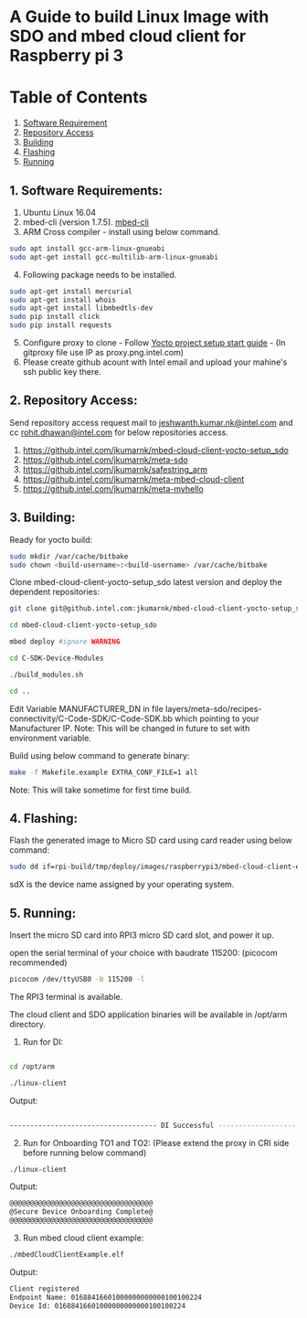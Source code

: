 # A Guide to build Linux Image with SDO and mbed cloud client for Raspberry pi 3

# Table of Contents
1. [Software Requirement](#Software_Requirement)
2. [Repository Access](#Repository_Access)
3. [Building](#Building)
4. [Flashing](#Flashing)
5. [Running](#Running)



## 1. Software Requirements:<a name="Software_Requirement"></a>
1. Ubuntu Linux 16.04
2. mbed-cli (version 1.7.5). [mbed-cli](https://pypi.org/project/mbed-cli/)
3. ARM Cross compiler - install using below command.
```bash
sudo apt install gcc-arm-linux-gnueabi 
sudo apt-get install gcc-multilib-arm-linux-gnueabi
```
4. Following package needs to be installed.
```bash
sudo apt-get install mercurial
sudo apt-get install whois
sudo apt-get install libmbedtls-dev
sudo pip install click
sudo pip install requests
```
5. Configure proxy to clone - Follow [Yocto project setup start guide](https://www.intel.com/content/dam/www/public/us/en/documents/guides/atom-soc-for-yocto-getting-started-guide.pdf?asset=14077) - (In gitproxy file use IP as proxy.png.intel.com)
6. Please create github acount with Intel email and upload your mahine's ssh public key there.

## 2. Repository Access: <a name="Repository_Access"></a>
Send repository access request mail to jeshwanth.kumar.nk@intel.com and cc rohit.dhawan@intel.com for below repositories access.
1. https://github.intel.com/jkumarnk/mbed-cloud-client-yocto-setup_sdo
2. https://github.intel.com/jkumarnk/meta-sdo
3. https://github.intel.com/jkumarnk/safestring_arm
4. https://github.intel.com/jkumarnk/meta-mbed-cloud-client
5. https://github.intel.com/jkumarnk/meta-myhello

## 3. Building:<a name="Building"></a>

Ready for yocto build:
```bash
sudo mkdir /var/cache/bitbake
sudo chown <build-username>:<build-username> /var/cache/bitbake
```
Clone mbed-cloud-client-yocto-setup_sdo latest version and deploy the dependent repositories:

```bash
git clone git@github.intel.com:jkumarnk/mbed-cloud-client-yocto-setup_sdo.git

cd mbed-cloud-client-yocto-setup_sdo

mbed deploy #ignore WARNING

cd C-SDK-Device-Modules

./build_modules.sh

cd ..

```

Edit Variable MANUFACTURER_DN in file layers/meta-sdo/recipes-connectivity/C-Code-SDK/C-Code-SDK.bb which pointing to your Manufacturer IP.
Note: This will be changed in future to set with environment variable.


Build using below command to generate binary:
```bash
make -f Makefile.example EXTRA_CONF_FILE=1 all
```
Note: This will take sometime for first time build.

## 4. Flashing: <a name="Flashing"></a>
Flash the generated image to Micro SD card using card reader using below command:

```bash
sudo dd if=rpi-build/tmp/deploy/images/raspberrypi3/mbed-cloud-client-example-image-raspberrypi3.rpi-sdimg of=/dev/sdX bs=4M
```
sdX is the device name assigned by your operating system.

## 5. Running: <a name="Running"></a>

Insert the micro SD card into RPI3 micro SD card slot, and power it up.

open the serial terminal of your choice with baudrate 115200: (picocom recommended)

```bash
picocom /dev/ttyUSB0 -b 115200 -l
```
The RPI3 terminal is available.

The cloud client and SDO application binaries will be available in /opt/arm directory.

1. Run for DI:
```bash

cd /opt/arm

./linux-client
```

Output:
```bash

------------------------------------ DI Successful --------------------------------------
```

2. Run for Onboarding TO1 and TO2: (Please extend the proxy in CRI side before running below command)

```bash
./linux-client
```

Output:

```bash
@@@@@@@@@@@@@@@@@@@@@@@@@@@@@@@@@@@
@Secure Device Onboarding Complete@
@@@@@@@@@@@@@@@@@@@@@@@@@@@@@@@@@@@
```

3. Run mbed cloud client example:

```bash
./mbedCloudClientExample.elf
```

Output:

```bash
Client registered
Endpoint Name: 01688416601000000000000100100224
Device Id: 01688416601000000000000100100224

```
